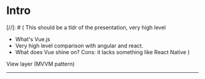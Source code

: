 # Intro

[//]: # (
This should be a tldr of the presentation, very high level
- What's Vue.js
- Very high level comparison with angular and react.
- What does Vue shine on? Cons: it lacks something like React Native
)

View layer (MVVM pattern)

---